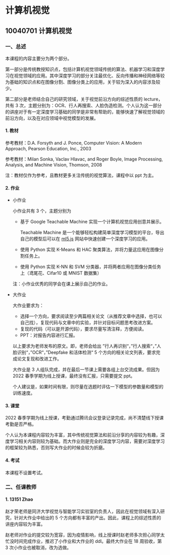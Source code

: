 # 计算机视觉

## 10040701 计算机视觉

### 一、总述

本课程的内容主要分为两个部分。

第一部分是传统教授知识点，包括计算机视觉领域传统的算法、机器学习和深度学习在视觉领域的应用。其中深度学习的部分关注最优化、反向传播和神经网络等较为基础的知识点和在图像分割、图像分类上的应用，关于较为深入的内容涉及较少。

第二部分是老师结合自己的研究领域，关于视觉前沿方向的综述性质的 lecture，共有 3 次，主题分别为：OCR、行人再搜索、人脸伪造检测。个人认为这一部分的讲座对于有一定深度学习基础的同学是非常有帮助的，能够快速了解视觉领域的前沿方向，以及在对应领域中视觉模型的发展。

#### 1. 教材

参考教材：D.A. Forsyth and J. Ponce, Computer Vision: A Modern Approach, Pearson Education, Inc., 2003

参考教材：Milan Sonka, Vaclav Hlavac, and Roger Boyle, Image Processing, Analysis, and Machine Vision, Thomson, 2008

注：教材仅作为参考，且教材更多关注传统的视觉算法，课程中以 ppt 为主。

#### 2. 作业

* 小作业

  小作业共有 3 个，主题分别为

  * 基于 Google Teachable Machine 实现一个计算机视觉应用创意并展示。
  
    Teachable Machine 是一个能够轻松构建简单深度学习模型的平台，导出自己的模型后可以在 [ml5.js](https://learn.ml5js.org/#/) 网站中快速创建一个深度学习的应用。
  * 使用 Python 实现 K-Means 和 HAC 聚类算法，并将力量这应用在图像分割任务上。
  * 使用 Python 实现 K-NN 和 SVM 分类器，并将两者应用在图像分类任务上（鸢尾花、Cifar10 或 MNIST 数据集）

  注：小作业优秀的同学会在课上展示自己的作业。

* 大作业

  大作业要求为：

  * 选择一个方向，要求阅读至少两篇相关论文（从推荐文章中选择，也可以自己找），复现代码与文章中的实验，并针对目标问题思考改进方案。
  * 复现的代码（可以是开源代码），要求尽量写清注释，方便阅读。
  * PPT：对报告内容进行汇报。

  以上要求为老师发布的原文。即，老师会给出 ”行人再识别“，”行人搜索“，”人脸识别“，”OCR“，”Deepfake 和活体检测“ 5 个方向的相关论文列表，要求完成论文复现和改进工作。

  大作业是 3 人组队完成，并在最后一节课上需要各组上台交流成果。但因为 2022 春季学期为线上授课，最终没有汇报，只需要提交 ppt。

  个人建议是，如果时间有限，则尽量在选题时评估一下模型的参数量和模型的训练速度。

#### 3. 课堂

2022 春季学期为线上授课，考勤通过腾讯会议登录记录完成，尚不清楚线下授课考勤是否严格。

个人认为本课程内容较为丰富，其中传统视觉算法和前沿分享的内容较为有趣，深度学习相关内容则较为基础。而大作业则是完全的深度学习内容，需要对深度学习的框架较为熟悉，否则写大作业的时候会较为折磨。

#### 4. 考试

本课程不设置考试。

### 二、任课教师

#### 1. 13151 Zhao

赵才荣老师是同济大学视觉与智能学习实验室的负责人，因此在视觉领域有深入研究，针对大作业中给出的 5 个方向都有丰富的产出。因此，课程上的综述性质的讲座内容较为丰富。

赵老师对作业的提交较为宽容，因为疫情影响，线上授课时赵老师多次担心同学太忙没时间完成作业，推迟了小作业和大作业的 ddl。最终大作业在 18 周验收，第 3 次小作业也被取消，改为选做。
